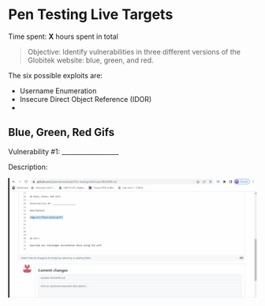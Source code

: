 # Pen Testing Live Targets

Time spent: **X** hours spent in total

> Objective: Identify vulnerabilities in three different versions of the Globitek website: blue, green, and red.

The six possible exploits are:

* Username Enumeration
* Insecure Direct Object Reference (IDOR)
* 

## Blue, Green, Red Gifs

Vulnerability #1: __________________

Description:

<img src="screenfetch.gif">
